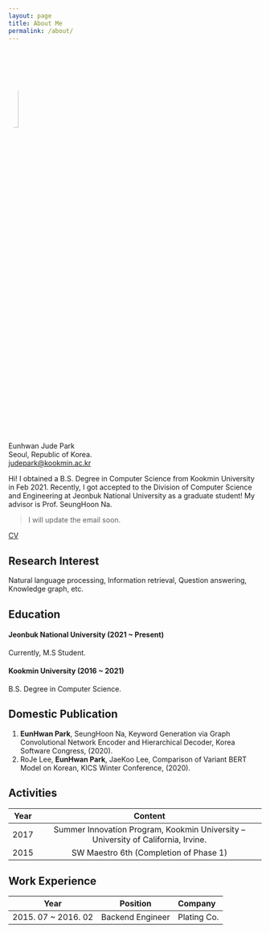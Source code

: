 ```yaml
---
layout: page
title: About Me
permalink: /about/
---
```

<img src="https://avatars.githubusercontent.com/JudePark96" width="20%" height="20%" style="border-radius:50%"/><br/>
Eunhwan Jude Park <br >
Seoul, Republic of Korea. <br >
judepark@kookmin.ac.kr

Hi! I obtained a B.S. Degree in Computer Science from Kookmin University in Feb 2021. Recently, I got accepted to the Division of Computer Science and Engineering at Jeonbuk National University as a graduate student! My advisor is Prof. SeungHoon Na.

> I will update the email soon.

[CV](https://github.com/JudePark96/judepark96.github.io/blob/master/eunhwanpark_cv.pdf)

## Research Interest

Natural language processing, Information retrieval, Question answering, Knowledge graph, etc.

## Education

#### Jeonbuk National University (2021 ~ Present)

Currently, M.S Student.

#### Kookmin University (2016 ~ 2021)

B.S. Degree in Computer Science.

## Domestic Publication

1. **EunHwan Park**, SeungHoon Na, Keyword Generation via Graph Convolutional Network Encoder and Hierarchical Decoder, Korea Software Congress, (2020).
2. RoJe Lee, **EunHwan Park**, JaeKoo Lee, Comparison of Variant BERT Model on Korean, KICS Winter Conference, (2020).

## Activities 

| Year   |      Content      |  
|----------|:-------------:|
| 2017 |  Summer Innovation Program, Kookmin University – University of California, Irvine. |
| 2015 |  SW Maestro 6th (Completion of Phase 1) |

## Work Experience

| Year   |      Position      | Company|  
|----------|:-------------:|:-------------|
| 2015. 07 ~ 2016. 02 | Backend Engineer | Plating Co.|

